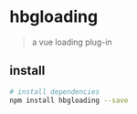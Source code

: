 # hbgloading

> a vue loading plug-in

## install

``` bash
# install dependencies
npm install hbgloading --save
